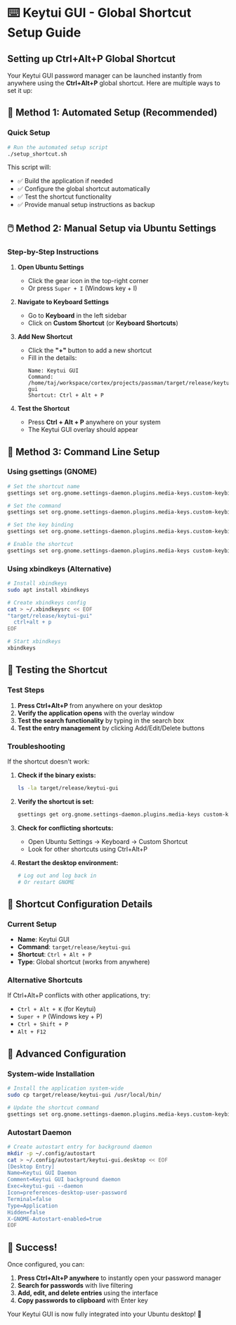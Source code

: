 # ⌨️ Keytui GUI - Global Shortcut Setup Guide

## Setting up Ctrl+Alt+P Global Shortcut

Your Keytui GUI password manager can be launched instantly from anywhere using the **Ctrl+Alt+P** global shortcut. Here are multiple ways to set it up:

## 🚀 **Method 1: Automated Setup (Recommended)**

### Quick Setup
```bash
# Run the automated setup script
./setup_shortcut.sh
```

This script will:
- ✅ Build the application if needed
- ✅ Configure the global shortcut automatically
- ✅ Test the shortcut functionality
- ✅ Provide manual setup instructions as backup

## 🖱️ **Method 2: Manual Setup via Ubuntu Settings**

### Step-by-Step Instructions

1. **Open Ubuntu Settings**
   - Click the gear icon in the top-right corner
   - Or press `Super + I` (Windows key + I)

2. **Navigate to Keyboard Settings**
   - Go to **Keyboard** in the left sidebar
   - Click on **Custom Shortcut** (or **Keyboard Shortcuts**)

3. **Add New Shortcut**
   - Click the **"+"** button to add a new shortcut
   - Fill in the details:
     ```
     Name: Keytui GUI
     Command: /home/taj/workspace/cortex/projects/passman/target/release/keytui-gui
     Shortcut: Ctrl + Alt + P
     ```

4. **Test the Shortcut**
   - Press **Ctrl + Alt + P** anywhere on your system
   - The Keytui GUI overlay should appear

## 🔧 **Method 3: Command Line Setup**

### Using gsettings (GNOME)
```bash
# Set the shortcut name
gsettings set org.gnome.settings-daemon.plugins.media-keys.custom-keybinding:/org/gnome/settings-daemon/plugins/media-keys/custom-keybindings/custom0/ name "Keytui GUI"

# Set the command
gsettings set org.gnome.settings-daemon.plugins.media-keys.custom-keybinding:/org/gnome/settings-daemon/plugins/media-keys/custom-keybindings/custom0/ command "/home/taj/workspace/cortex/projects/passman/target/release/keytui-gui"

# Set the key binding
gsettings set org.gnome.settings-daemon.plugins.media-keys.custom-keybinding:/org/gnome/settings-daemon/plugins/media-keys/custom-keybindings/custom0/ binding "<Ctrl><Alt>p"

# Enable the shortcut
gsettings set org.gnome.settings-daemon.plugins.media-keys custom-keybindings "['/org/gnome/settings-daemon/plugins/media-keys/custom-keybindings/custom0/']"
```

### Using xbindkeys (Alternative)
```bash
# Install xbindkeys
sudo apt install xbindkeys

# Create xbindkeys config
cat > ~/.xbindkeysrc << EOF
"target/release/keytui-gui"
  ctrl+alt + p
EOF

# Start xbindkeys
xbindkeys
```

## 🧪 **Testing the Shortcut**

### Test Steps
1. **Press Ctrl+Alt+P** from anywhere on your desktop
2. **Verify the application opens** with the overlay window
3. **Test the search functionality** by typing in the search box
4. **Test the entry management** by clicking Add/Edit/Delete buttons

### Troubleshooting
If the shortcut doesn't work:

1. **Check if the binary exists:**
   ```bash
   ls -la target/release/keytui-gui
   ```

2. **Verify the shortcut is set:**
   ```bash
   gsettings get org.gnome.settings-daemon.plugins.media-keys custom-keybindings
   ```

3. **Check for conflicting shortcuts:**
   - Open Ubuntu Settings → Keyboard → Custom Shortcut
   - Look for other shortcuts using Ctrl+Alt+P

4. **Restart the desktop environment:**
   ```bash
   # Log out and log back in
   # Or restart GNOME
   ```

## 🎯 **Shortcut Configuration Details**

### Current Setup
- **Name**: Keytui GUI
- **Command**: `target/release/keytui-gui`
- **Shortcut**: `Ctrl + Alt + P`
- **Type**: Global shortcut (works from anywhere)

### Alternative Shortcuts
If Ctrl+Alt+P conflicts with other applications, try:
- `Ctrl + Alt + K` (for Keytui)
- `Super + P` (Windows key + P)
- `Ctrl + Shift + P`
- `Alt + F12`

## 🚀 **Advanced Configuration**

### System-wide Installation
```bash
# Install the application system-wide
sudo cp target/release/keytui-gui /usr/local/bin/

# Update the shortcut command
gsettings set org.gnome.settings-daemon.plugins.media-keys.custom-keybinding:/org/gnome/settings-daemon/plugins/media-keys/custom-keybindings/custom0/ command "keytui-gui"
```

### Autostart Daemon
```bash
# Create autostart entry for background daemon
mkdir -p ~/.config/autostart
cat > ~/.config/autostart/keytui-gui.desktop << EOF
[Desktop Entry]
Name=Keytui GUI Daemon
Comment=Keytui GUI background daemon
Exec=keytui-gui --daemon
Icon=preferences-desktop-user-password
Terminal=false
Type=Application
Hidden=false
X-GNOME-Autostart-enabled=true
EOF
```

## 🎉 **Success!**

Once configured, you can:

1. **Press Ctrl+Alt+P anywhere** to instantly open your password manager
2. **Search for passwords** with live filtering
3. **Add, edit, and delete entries** using the interface
4. **Copy passwords to clipboard** with Enter key

Your Keytui GUI is now fully integrated into your Ubuntu desktop! 🚀

